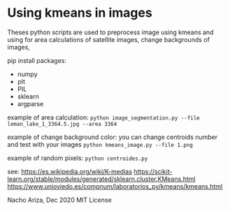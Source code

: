 # Using kmeans in  images

Theses python scripts are used to preprocess image using kmeans
and using for area calculations of satellite images, change backgrounds of images, 

pip install packages:
 - numpy 
 - plt
 - PIL 
 - sklearn 
 - argparse

example of area calculation:
`python image_segmentation.py --file leman_lake_1_3364.5.jpg --area 3364`

example of change background color:
you can change centroids number and test with your images
`python kmeans_image.py --file 1.png`

example of random pixels:
`python centroides.py`

see:
https://es.wikipedia.org/wiki/K-medias
https://scikit-learn.org/stable/modules/generated/sklearn.cluster.KMeans.html
https://www.unioviedo.es/compnum/laboratorios_py/kmeans/kmeans.html

Nacho Ariza, Dec 2020
MIT License

